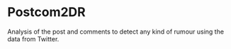 # Postcom2DR
Analysis of the post and comments to detect any kind of rumour using the data from Twitter.
